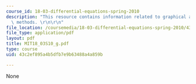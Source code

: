 ```yaml
---
course_id: 18-03-differential-equations-spring-2010
description: "This resource contains information related to graphical and numerical\
  \ methods. \r\n\r\n"
file_location: /coursemedia/18-03-differential-equations-spring-2010/43c2ef895a4b5dfb7e9b63488a4a859b_MIT18_03S10_g.pdf
file_type: application/pdf
layout: pdf
title: MIT18_03S10_g.pdf
type: course
uid: 43c2ef895a4b5dfb7e9b63488a4a859b

---
```

None